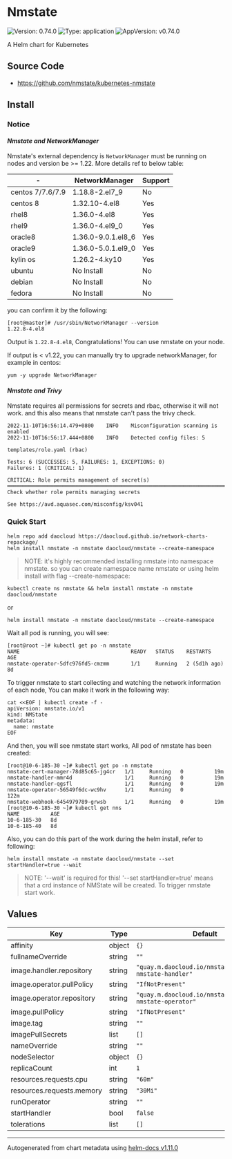 # Nmstate

![Version: 0.74.0](https://img.shields.io/badge/Version-0.74.0-informational?style=flat-square) ![Type: application](https://img.shields.io/badge/Type-application-informational?style=flat-square) ![AppVersion: v0.74.0](https://img.shields.io/badge/AppVersion-v0.74.0-informational?style=flat-square)

A Helm chart for Kubernetes

## Source Code

* <https://github.com/nmstate/kubernetes-nmstate>

## Install

### Notice

#### *Nmstate and NetworkManager*

Nmstate's external dependency is `NetworkManager` must be running on nodes and  version be >= 1.22. More details ref to below table: 

|-|NetworkManager|Support|
|---|---|---|
| centos 7/7.6/7.9 |1.18.8-2.el7_9|No|
| centos 8 |1.32.10-4.el8|Yes|
| rhel8 | 1.36.0-4.el8 | Yes |
| rhel9 | 1.36.0-4.el9_0 | Yes |
| oracle8 | 1.36.0-9.0.1.el8_6 | Yes |
| oracle9 | 1.36.0-5.0.1.el9_0 | Yes |
| kylin os | 1.26.2-4.ky10 | Yes |
| ubuntu | No Install | No |
| debian | No Install | No |
| fedora | No Install | No |

you can confirm it by the following:

```shell
[root@master]# /usr/sbin/NetworkManager --version
1.22.8-4.el8
```

Output is `1.22.8-4.el8`, Congratulations! You can use nmstate on your node.

If output is < v1.22, you can manually try to upgrade networkManager, for example in centos:

```shell
yum -y upgrade NetworkManager
```

#### *Nmstate and Trivy*

Nmstate requires all permissions for secrets and rbac, otherwise it will not work. and this also means that nmstate can't pass the trivy check.

```shell
2022-11-10T16:56:14.479+0800    INFO    Misconfiguration scanning is enabled
2022-11-10T16:56:17.444+0800    INFO    Detected config files: 5

templates/role.yaml (rbac)

Tests: 6 (SUCCESSES: 5, FAILURES: 1, EXCEPTIONS: 0)
Failures: 1 (CRITICAL: 1)

CRITICAL: Role permits management of secret(s)
═════════════════════════════════════════════════════════════════════════════════════════════════════════════════════════════════════════════════════════════════════════════════════════════════════
Check whether role permits managing secrets

See https://avd.aquasec.com/misconfig/ksv041
```

### Quick Start

```shell
helm repo add daocloud https://daocloud.github.io/network-charts-repackage/ 
helm install nmstate -n nmstate daocloud/nmstate --create-namespace
```

> NOTE: it's highly recommended installing nmstate into namespace nmstate. so you can create namespace name nmstate or using helm install with flag --create-namespace:

```shell
kubectl create ns nmstate && helm install nmstate -n nmstate daocloud/nmstate
```

or

```shell
helm install nmstate -n nmstate daocloud/nmstate --create-namespace
```

Wait all pod is running, you will see:

```shell
[root@root ~]# kubectl get po -n nmstate
NAME                                    READY   STATUS    RESTARTS       AGE
nmstate-operator-5dfc976fd5-cmzmm       1/1     Running   2 (5d1h ago)   8d
```

To trigger nmstate to start collecting and watching the network information of each node, You can make it work in the following way:

```shell
cat <<EOF | kubectl create -f -
apiVersion: nmstate.io/v1
kind: NMState
metadata:
  name: nmstate
EOF
```

And then, you will see nmstate start works, All pod of nmstate has been created:

```shell
[root@10-6-185-30 ~]# kubectl get po -n nmstate  
nmstate-cert-manager-78d85c65-jg4cr   1/1     Running   0          19m
nmstate-handler-mmr4d                 1/1     Running   0          19m
nmstate-handler-qgsfl                 1/1     Running   0          19m
nmstate-operator-56549f6dc-wc9hv      1/1     Running   0          122m
nmstate-webhook-6454979789-grwsb      1/1     Running   0          19m
[root@10-6-185-30 ~]# kubectl get nns
NAME          AGE
10-6-185-30   8d
10-6-185-40   8d
```

Also, you can do this part of the work during the helm install, refer to following:

```shell
helm install nmstate -n nmstate daocloud/nmstate --set startHandler=true --wait
```

> NOTE: '--wait' is required for this!
> '--set startHandler=true' means that a crd instance of NMState will be created. To trigger nmstate start work.

## Values

| Key | Type | Default | Description |
|-----|------|---------|-------------|
| affinity | object | `{}` |  |
| fullnameOverride | string | `""` |  |
| image.handler.repository | string | `"quay.m.daocloud.io/nmstate/kubernetes-nmstate-handler"` |  |
| image.operator.pullPolicy | string | `"IfNotPresent"` |  |
| image.operator.repository | string | `"quay.m.daocloud.io/nmstate/kubernetes-nmstate-operator"` |  |
| image.pullPolicy | string | `"IfNotPresent"` |  |
| image.tag | string | `""` |  |
| imagePullSecrets | list | `[]` |  |
| nameOverride | string | `""` |  |
| nodeSelector | object | `{}` |  |
| replicaCount | int | `1` |  |
| resources.requests.cpu | string | `"60m"` |  |
| resources.requests.memory | string | `"30Mi"` |  |
| runOperator | string | `""` |  |
| startHandler | bool | `false` |  |
| tolerations | list | `[]` |  |

----------------------------------------------
Autogenerated from chart metadata using [helm-docs v1.11.0](https://github.com/norwoodj/helm-docs/releases/v1.11.0)
